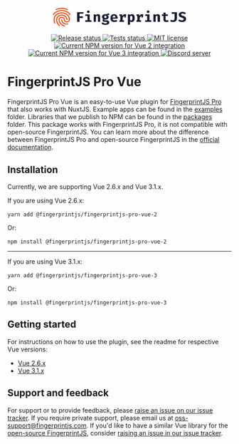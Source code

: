 <p align="center">
  <a href="https://fingerprintjs.com">
    <img src="resources/logo.svg" alt="FingerprintJS" width="312px" />
  </a>
</p>
<p align="center">
   <a href="https://github.com/fingerprintjs/fingerprintjs-pro-vue/actions/workflows/release.yml">
    <img src="https://github.com/fingerprintjs/fingerprintjs-pro-vue/actions/workflows/release.yml/badge.svg" alt="Release status">
   </a>
<a href="https://github.com/fingerprintjs/fingerprintjs-pro-vue/actions/workflows/test.yml">
    <img src="https://github.com/fingerprintjs/fingerprintjs-pro-vue/actions/workflows/test.yml/badge.svg" alt="Tests status">
   </a>
   <a href="https://opensource.org/licenses/MIT">
     <img src="https://img.shields.io/:license-mit-blue.svg" alt="MIT license">
   </a>
    <a href="https://www.npmjs.com/package/@fingerprintjs/fingerprintjs-pro-vue-v2">
     <img src="https://img.shields.io/npm/v/@fingerprintjs/fingerprintjs-pro-vue-v2.svg?label=npm%20vue2" alt="Current NPM version for Vue 2 integration">
   </a>
    <a href="https://www.npmjs.com/package/@fingerprintjs/fingerprintjs-pro-vue-v3">
     <img src="https://img.shields.io/npm/v/@fingerprintjs/fingerprintjs-pro-vue-v3.svg?label=npm%20vue3" alt="Current NPM version for Vue 3 integration">
   </a>
   <a href="https://discord.gg/39EpE2neBg">
     <img src="https://img.shields.io/discord/852099967190433792?style=logo&label=Discord&logo=Discord&logoColor=white" alt="Discord server">
   </a>
</p>

# FingerprintJS Pro Vue

FingerprintJS Pro Vue is an easy-to-use Vue plugin for [FingerprintJS Pro](https://fingerprintjs.com/) that also works with NuxtJS. 
Example apps can be found in the [examples](./examples) folder. Libraries that we publish to NPM can be found in the [packages](./packages) folder.
This package works with FingerprintJS Pro, it is not compatible with open-source FingerprintJS. You can learn more about the difference between FingerprintJS Pro and open-source FingerprintJS in the [official documentation](https://dev.fingerprintjs.com/docs/pro-vs-open-source).

## Installation
Currently, we are supporting Vue 2.6.x and Vue 3.1.x.

If you are using Vue 2.6.x:
```shell
yarn add @fingerprintjs/fingerprintjs-pro-vue-2
```
Or:
```shell
npm install @fingerprintjs/fingerprintjs-pro-vue-2
```
---
If you are using Vue 3.1.x:
```shell
yarn add @fingerprintjs/fingerprintjs-pro-vue-3
```
Or:
```shell
npm install @fingerprintjs/fingerprintjs-pro-vue-3
```

## Getting started
For instructions on how to use the plugin, see the readme for respective Vue versions:
- [Vue 2.6.x](./packages/fingerprintjs-pro-vue-v2/README.md)
- [Vue 3.1.x](./packages/fingerprintjs-pro-vue-v3/README.md)

## Support and feedback
For support or to provide feedback, please [raise an issue on our issue tracker](https://github.com/fingerprintjs/fingerprintjs-pro-vue/issues). If you require private support, please email us at oss-support@fingerprintjs.com. If you'd like to have a similar Vue library for the [open-source FingerprintJS](https://github.com/fingerprintjs/fingerprintjs), consider [raising an issue in our issue tracker](https://github.com/fingerprintjs/fingerprintjs-pro-vue/issues).
